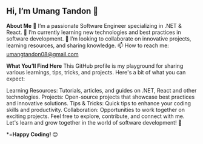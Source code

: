 ## Hi, I’m Umang Tandon 👋

**About Me**
👀 I’m a passionate Software Engineer specializing in .NET & React.
🌱 I’m currently learning new technologies and best practices in software development.
💞️ I’m looking to collaborate on innovative projects, learning resources, and sharing knowledge.
📫 How to reach me: umangtandon08@gmail.com

**What You’ll Find Here**
This GitHub profile is my playground for sharing various learnings, tips, tricks, and projects. Here's a bit of what you can expect:

Learning Resources: Tutorials, articles, and guides on .NET, React and other technologies.
Projects: Open-source projects that showcase best practices and innovative solutions.
Tips & Tricks: Quick tips to enhance your coding skills and productivity.
Collaboration: Opportunities to work together on exciting projects.
Feel free to explore, contribute, and connect with me. Let's learn and grow together in the world of software development! 🚀


*=**Happy Coding!** 😊
